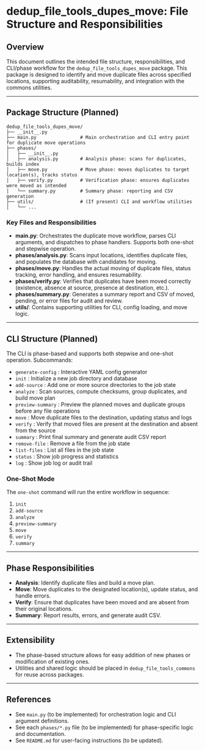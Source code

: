 # dedup_file_tools_dupes_move: File Structure and Responsibilities

## Overview
This document outlines the intended file structure, responsibilities, and CLI/phase workflow for the `dedup_file_tools_dupes_move` package. This package is designed to identify and move duplicate files across specified locations, supporting auditability, resumability, and integration with the commons utilities.

---

## Package Structure (Planned)

```
dedup_file_tools_dupes_move/
├── __init__.py
├── main.py                # Main orchestration and CLI entry point for duplicate move operations
├── phases/
│   ├── __init__.py
│   ├── analysis.py        # Analysis phase: scans for duplicates, builds index
│   ├── move.py            # Move phase: moves duplicates to target location(s), tracks status
│   ├── verify.py          # Verification phase: ensures duplicates were moved as intended
│   └── summary.py         # Summary phase: reporting and CSV generation
├── utils/                 # (If present) CLI and workflow utilities
│   └── ...
```

### Key Files and Responsibilities
- **main.py**: Orchestrates the duplicate move workflow, parses CLI arguments, and dispatches to phase handlers. Supports both one-shot and stepwise operation.
- **phases/analysis.py**: Scans input locations, identifies duplicate files, and populates the database with candidates for moving.
- **phases/move.py**: Handles the actual moving of duplicate files, status tracking, error handling, and ensures resumability.
- **phases/verify.py**: Verifies that duplicates have been moved correctly (existence, absence at source, presence at destination, etc.).
- **phases/summary.py**: Generates a summary report and CSV of moved, pending, or error files for audit and review.
- **utils/**: Contains supporting utilities for CLI, config loading, and move logic.

---


## CLI Structure (Planned)

The CLI is phase-based and supports both stepwise and one-shot operation. Subcommands:

- `generate-config`         : Interactive YAML config generator
- `init`                    : Initialize a new job directory and database
- `add-source`              : Add one or more source directories to the job state
- `analyze`                 : Scan sources, compute checksums, group duplicates, and build move plan
- `preview-summary`         : Preview the planned moves and duplicate groups before any file operations
- `move`                    : Move duplicate files to the destination, updating status and logs
- `verify`                  : Verify that moved files are present at the destination and absent from the source
- `summary`                 : Print final summary and generate audit CSV report
- `remove-file`             : Remove a file from the job state
- `list-files`              : List all files in the job state
- `status`                  : Show job progress and statistics
- `log`                     : Show job log or audit trail

### One-Shot Mode
The `one-shot` command will run the entire workflow in sequence:
1. `init`
2. `add-source`
3. `analyze`
4. `preview-summary`
5. `move`
6. `verify`
7. `summary`

---

## Phase Responsibilities
- **Analysis**: Identify duplicate files and build a move plan.
- **Move**: Move duplicates to the designated location(s), update status, and handle errors.
- **Verify**: Ensure that duplicates have been moved and are absent from their original locations.
- **Summary**: Report results, errors, and generate audit CSV.

---

## Extensibility
- The phase-based structure allows for easy addition of new phases or modification of existing ones.
- Utilities and shared logic should be placed in `dedup_file_tools_commons` for reuse across packages.

---

## References
- See `main.py` (to be implemented) for orchestration logic and CLI argument definitions.
- See each `phases/*.py` file (to be implemented) for phase-specific logic and documentation.
- See `README.md` for user-facing instructions (to be updated).
